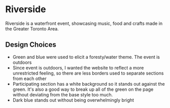 # Riverside

Riverside is a waterfront event, showcasing music, food and crafts made in the Greater Toronto Area.

## Design Choices

- Green and blue were used to elicit a foresty/water theme. The event is outdoors
- Since event is outdoors, I wanted the website to reflect a more unrestricted feeling, so there are less borders used to separate sections from each other
- Participating section has a white background so it stands out against the green. It's also a good way to break up all of the green on the page without deviating from the base style too much.
- Dark blue stands out without being overwhelmingly bright